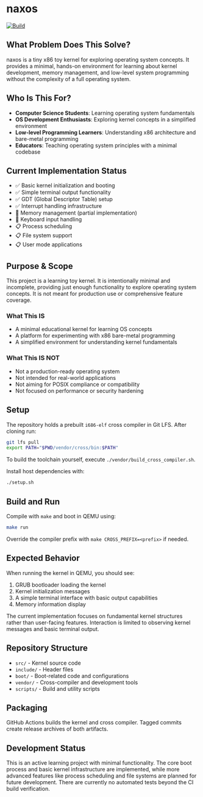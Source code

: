 # naxos

[![Build](https://github.com/nczempin/naxos/actions/workflows/build.yml/badge.svg?branch=dev)](https://github.com/nczempin/naxos/actions/workflows/build.yml)

## What Problem Does This Solve?
naxos is a tiny x86 toy kernel for exploring operating system concepts. It provides a minimal, hands-on environment for learning about kernel development, memory management, and low-level system programming without the complexity of a full operating system.

## Who Is This For?
- **Computer Science Students**: Learning operating system fundamentals
- **OS Development Enthusiasts**: Exploring kernel concepts in a simplified environment
- **Low-level Programming Learners**: Understanding x86 architecture and bare-metal programming
- **Educators**: Teaching operating system principles with a minimal codebase

## Current Implementation Status
- ✅ Basic kernel initialization and booting
- ✅ Simple terminal output functionality
- ✅ GDT (Global Descriptor Table) setup
- ✅ Interrupt handling infrastructure
- 🚧 Memory management (partial implementation)
- 🚧 Keyboard input handling
- 📋 Process scheduling
- 📋 File system support
- 📋 User mode applications

## Purpose & Scope

This project is a learning toy kernel. It is intentionally minimal and
incomplete, providing just enough functionality to explore operating system
concepts. It is not meant for production use or comprehensive feature
coverage.

### What This IS
- A minimal educational kernel for learning OS concepts
- A platform for experimenting with x86 bare-metal programming
- A simplified environment for understanding kernel fundamentals

### What This IS NOT
- Not a production-ready operating system
- Not intended for real-world applications
- Not aiming for POSIX compliance or compatibility
- Not focused on performance or security hardening

## Setup

The repository holds a prebuilt `i686-elf` cross compiler in Git LFS. After cloning run:

```sh
git lfs pull
export PATH="$PWD/vendor/cross/bin:$PATH"
```

To build the toolchain yourself, execute `./vendor/build_cross_compiler.sh`.

Install host dependencies with:

```sh
./setup.sh
```

## Build and Run

Compile with `make` and boot in QEMU using:

```sh
make run
```

Override the compiler prefix with `make CROSS_PREFIX=<prefix>` if needed.

## Expected Behavior

When running the kernel in QEMU, you should see:

1. GRUB bootloader loading the kernel
2. Kernel initialization messages
3. A simple terminal interface with basic output capabilities
4. Memory information display

The current implementation focuses on fundamental kernel structures rather than user-facing features. Interaction is limited to observing kernel messages and basic terminal output.

## Repository Structure
- `src/` - Kernel source code
- `include/` - Header files
- `boot/` - Boot-related code and configurations
- `vendor/` - Cross-compiler and development tools
- `scripts/` - Build and utility scripts

## Packaging

GitHub Actions builds the kernel and cross compiler. Tagged commits create
release archives of both artifacts.

## Development Status

This is an active learning project with minimal functionality. The core boot process and basic kernel infrastructure are implemented, while more advanced features like process scheduling and file systems are planned for future development. There are currently no automated tests beyond the CI build verification.
